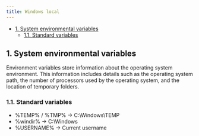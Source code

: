 ```yaml
---
title: Windows local
---
```


- [1. System environmental variables](#1-system-environmental-variables)
  - [1.1. Standard variables](#11-standard-variables)

## 1. System environmental variables
Environment variables store information about the operating system environment. This information includes details such as the operating system path, the number of processors used by the operating system, and the location of temporary folders.

### 1.1. Standard variables

- %TEMP% / %TMP%    -> C:\Windows\TEMP
- %windir%          -> C:\Windows
- %USERNAME%        -> Current username
